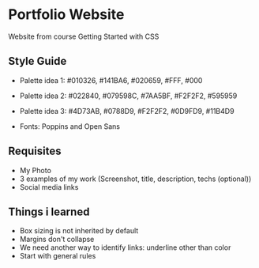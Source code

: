 # Portfolio Website
Website from course Getting Started with CSS

## Style Guide
- Palette idea 1: #010326, #141BA6, #020659, #FFF, #000
- Palette idea 2: #022840, #079598C, #7AA5BF, #F2F2F2, #595959
- Palette idea 3: #4D73AB, #0788D9, #F2F2F2, #0D9FD9, #11B4D9

- Fonts: Poppins and Open Sans

## Requisites
- My Photo
- 3 examples of my work (Screenshot, title, description, techs (optional))
- Social media links

## Things i learned
- Box sizing is not inherited by default
- Margins don't collapse
- We need another way to identify links: underline other than color
- Start with general rules
